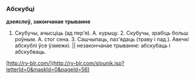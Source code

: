### Абскубці
**дзеяслоў, закончанае трыванне**

1. Скубучы, ачысціць (ад пер'я). А. курыцу. 2. Скубучы, зрабіць больш роўным. А. стог сена. 3. Сашчыпаць, паз'ядаць (траву і пад.). Авечкі абскублі ўсе ўзмежкі. || незакончанае трыванне: абскубаць і абскубваць.

<a rel="author">[http://rv-blr.com/](http://rv-blr.com/slounik.jsp?letterId=0&maskId=0&pageId=56)</a>
